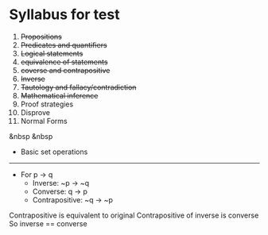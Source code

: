 # Syllabus for test
1. ~~Propositions~~
2. ~~Predicates and quantifiers~~
3. ~~Logical statements~~
4. ~~equivalence of statements~~
5. ~~coverse and contrapositive~~
6. ~~Inverse~~
7. ~~Tautology and fallacy/contradiction~~
8. ~~Mathematical inference~~
9. Proof strategies
10. Disprove
11. Normal Forms

&nbsp
&nbsp

- Basic set operations

****

- For p -> q
	- Inverse: ~p -> ~q
	- Converse: q -> p
	- Contrapositive: ~q -> ~p

Contrapositive is equivalent to original
Contrapositive of inverse is converse
So inverse == converse